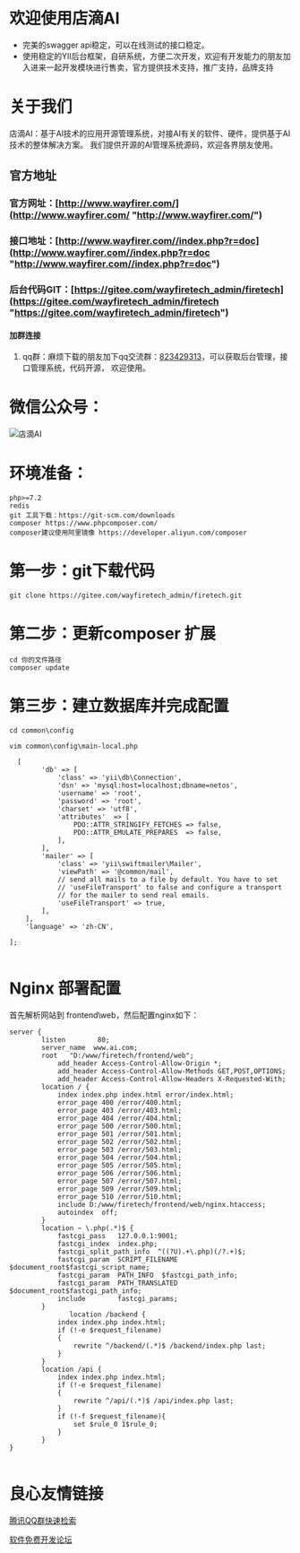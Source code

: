 # 欢迎使用店滴AI
- 完美的swagger api稳定，可以在线测试的接口稳定。
- 使用稳定的YII后台框架，自研系统，方便二次开发，欢迎有开发能力的朋友加入进来一起开发模块进行售卖，官方提供技术支持，推广支持，品牌支持
# 关于我们
店滴AI：基于AI技术的应用开源管理系统，对接AI有关的软件、硬件，提供基于AI技术的整体解决方案。
我们提供开源的AI管理系统源码，欢迎各界朋友使用。
## 官方地址
### 官方网址：[http://www.wayfirer.com/](http://www.wayfirer.com/ "http://www.wayfirer.com/")
### 接口地址：[http://www.wayfirer.com//index.php?r=doc](http://www.wayfirer.com//index.php?r=doc "http://www.wayfirer.com//index.php?r=doc")
### 后台代码GIT：[https://gitee.com/wayfiretech_admin/firetech](https://gitee.com/wayfiretech_admin/firetech "https://gitee.com/wayfiretech_admin/firetech")
#### 加群连接
1. qq群：麻烦下载的朋友加下qq交流群：[823429313]( https://jq.qq.com/?_wv=1027&k=5cutnyx "823429313")，可以获取后台管理，接口管理系统，代码开源，
欢迎使用。
# 微信公众号：
![店滴AI](http://www.wayfirer.com/attachment/202003/15/4a0aec77-66cf-3354-9b4a-daf2bab58fb5.png "店滴AI")



# 环境准备：

	php>=7.2
	redis
	git 工具下载：https://git-scm.com/downloads
	composer https://www.phpcomposer.com/ 
	composer建议使用阿里镜像 https://developer.aliyun.com/composer


# 第一步：git下载代码

```
git clone https://gitee.com/wayfiretech_admin/firetech.git

```
# 第二步：更新composer 扩展
```
cd 你的文件路径
composer update

```
# 第三步：建立数据库并完成配置
```
cd common\config

vim common\config\main-local.php

```

```
  [
        'db' => [
            'class' => 'yii\db\Connection',
            'dsn' => 'mysql:host=localhost;dbname=netos',
            'username' => 'root',
            'password' => 'root',
            'charset' => 'utf8',
            'attributes'  => [
                PDO::ATTR_STRINGIFY_FETCHES => false,
                PDO::ATTR_EMULATE_PREPARES  => false,
            ],
        ],
        'mailer' => [
            'class' => 'yii\swiftmailer\Mailer',
            'viewPath' => '@common/mail',
            // send all mails to a file by default. You have to set
            // 'useFileTransport' to false and configure a transport
            // for the mailer to send real emails.
            'useFileTransport' => true,
        ],
    ],
    'language' => 'zh-CN',

];


```



# Nginx 部署配置

首先解析网站到 frontend\web，然后配置nginx如下：

```
server {
        listen        80;
        server_name  www.ai.com;
        root   "D:/www/firetech/frontend/web";
			add_header Access-Control-Allow-Origin *;
			add_header Access-Control-Allow-Methods GET,POST,OPTIONS;
			add_header Access-Control-Allow-Headers X-Requested-With;
        location / {
            index index.php index.html error/index.html;
            error_page 400 /error/400.html;
            error_page 403 /error/403.html;
            error_page 404 /error/404.html;
            error_page 500 /error/500.html;
            error_page 501 /error/501.html;
            error_page 502 /error/502.html;
            error_page 503 /error/503.html;
            error_page 504 /error/504.html;
            error_page 505 /error/505.html;
            error_page 506 /error/506.html;
            error_page 507 /error/507.html;
            error_page 509 /error/509.html;
            error_page 510 /error/510.html;
            include D:/www/firetech/frontend/web/nginx.htaccess;
            autoindex  off;
        }
        location ~ \.php(.*)$ {
            fastcgi_pass   127.0.0.1:9001;
            fastcgi_index  index.php;
            fastcgi_split_path_info  ^((?U).+\.php)(/?.+)$;
            fastcgi_param  SCRIPT_FILENAME  $document_root$fastcgi_script_name;
            fastcgi_param  PATH_INFO  $fastcgi_path_info;
            fastcgi_param  PATH_TRANSLATED  $document_root$fastcgi_path_info;
            include        fastcgi_params;
        }
		       location /backend {
            index index.php index.html;
            if (!-e $request_filename)
            {
                rewrite ^/backend/(.*)$ /backend/index.php last;
            }
        }
        location /api {
            index index.php index.html;
            if (!-e $request_filename)
            {
                rewrite ^/api/(.*)$ /api/index.php last;
            }
            if (!-f $request_filename){
                set $rule_0 1$rule_0;
            }
        }
}


```



 # 良心友情链接

[腾讯QQ群快速检索](http://u.720life.cn/s/8cf73f7c)

[软件免费开发论坛](http://u.720life.cn/s/bbb01dc0)